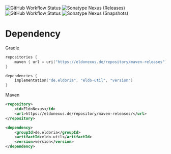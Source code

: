 ![GitHub Workflow Status](https://img.shields.io/github/workflow/status/eldoriarpg/eldo-util/Publish%20to%20Nexus?style=flat-square)
![Sonatype Nexus (Releases)](https://img.shields.io/nexus/r/de.eldoria/eldo-util?label=EldoNexus&nexusVersion=3&server=https%3A%2F%2Feldonexus.de&style=flat-square)
![GitHub Workflow Status](https://img.shields.io/github/workflow/status/eldoriarpg/eldo-util/Verify%20state?style=flat-square)
![Sonatype Nexus (Snapshots)](https://img.shields.io/nexus/s/de.eldoria/eldo-util?color=orange&label=EldoNexus&server=https%3A%2F%2Feldonexus.de&style=flat-square)
# Dependency
Gradle
``` kotlin
repositories {
    maven { url = uri("https://eldonexus.de/repository/maven-releases") }
}

dependencies {
    implementation("de.eldoria", "eldo-util", "version")
}
```

Maven
``` xml
<repository>
    <id>EldoNexus</id>
    <url>https://eldonexus.de/repository/maven-releases/</url>
</repository>

<dependency>
    <groupId>de.eldoria</groupId>
    <artifactId>eldo-util</artifactId>
    <version>version</version>
</dependency>
```